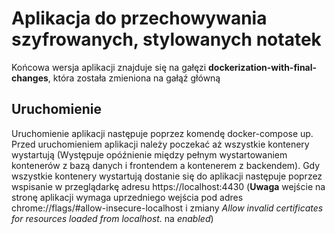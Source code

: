 # Aplikacja do przechowywania szyfrowanych, stylowanych notatek
Końcowa wersja aplikacji znajduje się na gałęzi **dockerization-with-final-changes**, która została zmieniona na gałąź główną

## Uruchomienie 
Uruchomienie aplikacji następuje poprzez komendę docker-compose up. Przed uruchomieniem aplikacji należy poczekać aż wszystkie 
kontenery wystartują (Występuje opóźnienie między pełnym wystartowaniem kontenerów z bazą danych i frontendem a kontenerem z backendem). 
Gdy wszystkie kontenery wystartują dostanie się do aplikacji następuje poprzez wspisanie w przeglądarkę adresu https://localhost:4430
(**Uwaga** wejście na stronę aplikacji wymaga uprzedniego wejścia pod adres chrome://flags/#allow-insecure-localhost i zmiany 
*Allow invalid certificates for resources loaded from localhost.* na *enabled*)
